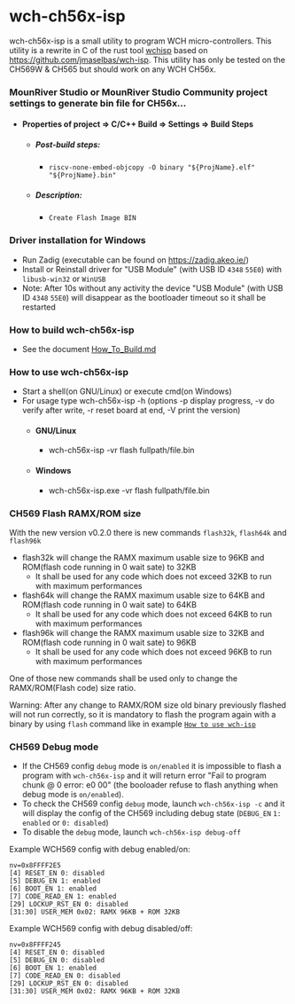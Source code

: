 wch-ch56x-isp
=======

wch-ch56x-isp is a small utility to program WCH micro-controllers.
This utility is a rewrite in C of the rust tool [wchisp](https://github.com/ch32-rs/wchisp) based on https://github.com/jmaselbas/wch-isp.
This utility has only be tested on the CH569W & CH565 but should work on any WCH CH56x.

### MounRiver Studio or MounRiver Studio Community project settings to generate bin file for CH56x...
 - #### Properties of project => C/C++ Build => Settings => Build Steps
   - ##### Post-build steps:
     - `riscv-none-embed-objcopy -O binary "${ProjName}.elf"  "${ProjName}.bin"`
   - ##### Description:
     - `Create Flash Image BIN`

### Driver installation for Windows
- Run Zadig (executable can be found on https://zadig.akeo.ie/)
- Install or Reinstall driver for "USB Module" (with USB ID `4348` `55E0`) with `libusb-win32` or `WinUSB`
- Note: After 10s without any activity the device "USB Module" (with USB ID `4348` `55E0`) will disappear as the bootloader timeout so it shall be restarted

### How to build wch-ch56x-isp
- See the document [How_To_Build.md](How_To_Build.md)

### How to use wch-ch56x-isp
- Start a shell(on GNU/Linux) or execute cmd(on Windows)
- For usage type wch-ch56x-isp -h (options -p display progress, -v do verify after write, -r reset board at end, -V print the version) 
  - #### GNU/Linux
    - wch-ch56x-isp -vr flash fullpath/file.bin
  - #### Windows
    - wch-ch56x-isp.exe -vr flash fullpath/file.bin

### CH569 Flash RAMX/ROM size
With the new version v0.2.0 there is new commands `flash32k`, `flash64k` and `flash96k`
- flash32k will change the RAMX maximum usable size to 96KB and ROM(flash code running in 0 wait sate) to 32KB
  - It shall be used for any code which does not exceed 32KB to run with maximum performances
- flash64k will change the RAMX maximum usable size to 64KB and ROM(flash code running in 0 wait sate) to 64KB
  - It shall be used for any code which does not exceed 64KB to run with maximum performances
- flash96k will change the RAMX maximum usable size to 32KB and ROM(flash code running in 0 wait sate) to 96KB
  - It shall be used for any code which does not exceed 96KB to run with maximum performances

One of those new commands shall be used only to change the RAMX/ROM(Flash code) size ratio.

Warning: After any change to RAMX/ROM size old binary previously flashed will not run correctly, so it is mandatory to flash the program again with a binary by using `flash` command like in example [`How to use wch-isp`](https://github.com/hydrausb3/wch-isp#how-to-use-wch-isp)

### CH569 Debug mode
* If the CH569 config `debug` mode is `on/enabled` it is impossible to flash a program with `wch-ch56x-isp` and it will return error "Fail to program chunk @ 0 error: e0 00" (the booloader refuse to flash anything when debug mode is `on/enabled`).
* To check the CH569 config `debug` mode, launch `wch-ch56x-isp -c` and it will display the config of the CH569 including debug state (`DEBUG_EN` `1: enabled` or `0: disabled`)
* To disable the `debug` mode, launch `wch-ch56x-isp debug-off`

Example WCH569 config with debug enabled/on:
```
nv=0x8FFFF2E5
[4] RESET_EN 0: disabled
[5] DEBUG_EN 1: enabled
[6] BOOT_EN 1: enabled
[7] CODE_READ_EN 1: enabled
[29] LOCKUP_RST_EN 0: disabled
[31:30] USER_MEM 0x02: RAMX 96KB + ROM 32KB
```

Example WCH569 config with debug disabled/off:
```
nv=0x8FFFF245
[4] RESET_EN 0: disabled
[5] DEBUG_EN 0: disabled
[6] BOOT_EN 1: enabled
[7] CODE_READ_EN 0: disabled
[29] LOCKUP_RST_EN 0: disabled
[31:30] USER_MEM 0x02: RAMX 96KB + ROM 32KB
```
